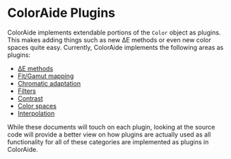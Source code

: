 # ColorAide Plugins

ColorAide implements extendable portions of the `Color` object as plugins. This makes adding things such as new ∆E
methods or even new color spaces quite easy. Currently, ColorAide implements the following areas as plugins:

- [∆E methods](./delta_e.md)
- [Fit/Gamut mapping](./fit.md)
- [Chromatic adaptation](./cat.md)
- [Filters](./filter.md)
- [Contrast](./contrast.md)
- [Color spaces](./space.md)
- [Interpolation](./interpolate.md)

While these documents will touch on each plugin, looking at the source code will provide a better view on how plugins
are actually used as all functionality for all of these categories are implemented as plugins in ColorAide.
